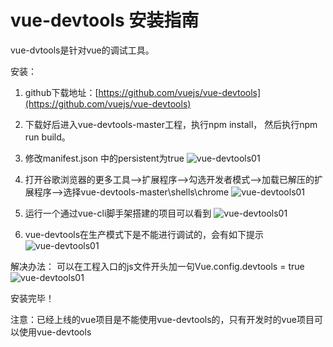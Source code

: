 # vue-devtools 安装指南

vue-dvtools是针对vue的调试工具。

安装：
1. github下载地址：[https://github.com/vuejs/vue-devtools](https://github.com/vuejs/vue-devtools)

2. 下载好后进入vue-devtools-master工程，执行npm install， 然后执行npm run build。

3. 修改manifest.json 中的persistent为true
   ![vue-devtools01](/image/vue-devtools01.png)

4. 打开谷歌浏览器的更多工具—>扩展程序—>勾选开发者模式—>加载已解压的扩展程序—>选择vue-devtools-master\shells\chrome
   ![vue-devtools01](/image/vue-devtools02.png)

5. 运行一个通过vue-cli脚手架搭建的项目可以看到
   ![vue-devtools01](/image/vue-devtools03.png)

6. vue-devtools在生产模式下是不能进行调试的，会有如下提示
   ![vue-devtools01](/image/vue-devtools04.png)

解决办法：
可以在工程入口的js文件开头加一句Vue.config.devtools = true
![vue-devtools01](/image/vue-devtools05.png)

安装完毕！

注意：已经上线的vue项目是不能使用vue-devtools的，只有开发时的vue项目可以使用vue-devtools